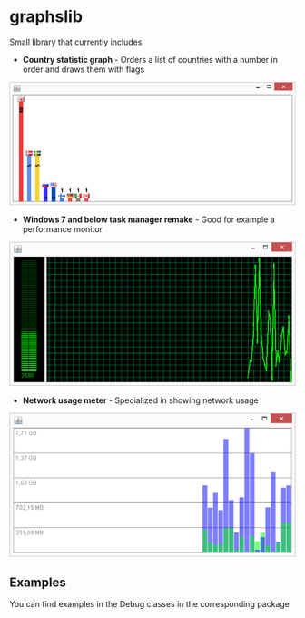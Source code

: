 # graphslib

Small library that currently includes

- **Country statistic graph** - Orders a list of countries with a number in order and draws them with flags

![Screenshot](screenshots/countrygraph.png)


- **Windows 7 and below task manager remake** - Good for example a performance monitor

![Screenshot](screenshots/taskmgrgraph.png)


- **Network usage meter** - Specialized in showing network usage

![Screenshot](screenshots/networkgraph.png)

## Examples

You can find examples in the Debug classes in the corresponding package